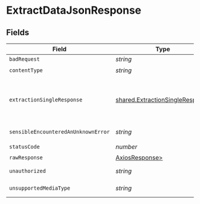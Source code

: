 # ExtractDataJsonResponse


## Fields

| Field                                                                              | Type                                                                               | Required                                                                           | Description                                                                        |
| ---------------------------------------------------------------------------------- | ---------------------------------------------------------------------------------- | ---------------------------------------------------------------------------------- | ---------------------------------------------------------------------------------- |
| `badRequest`                                                                       | *string*                                                                           | :heavy_minus_sign:                                                                 | Bad Request                                                                        |
| `contentType`                                                                      | *string*                                                                           | :heavy_check_mark:                                                                 | N/A                                                                                |
| `extractionSingleResponse`                                                         | [shared.ExtractionSingleResponse](../../models/shared/extractionsingleresponse.md) | :heavy_minus_sign:                                                                 | The structured data extracted from the document.<br/>                              |
| `sensibleEncounteredAnUnknownError`                                                | *string*                                                                           | :heavy_minus_sign:                                                                 | Internal Server Error                                                              |
| `statusCode`                                                                       | *number*                                                                           | :heavy_check_mark:                                                                 | N/A                                                                                |
| `rawResponse`                                                                      | [AxiosResponse>](https://axios-http.com/docs/res_schema)                           | :heavy_minus_sign:                                                                 | N/A                                                                                |
| `unauthorized`                                                                     | *string*                                                                           | :heavy_minus_sign:                                                                 | Not authorized                                                                     |
| `unsupportedMediaType`                                                             | *string*                                                                           | :heavy_minus_sign:                                                                 | Unsupported Media Type                                                             |